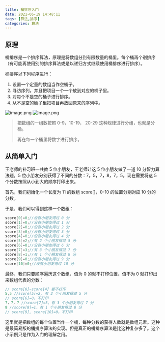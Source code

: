 ```yaml
---
title: 桶排序入门
date: 2021-06-19 14:48:11
tags: [算法,排序]
categories: 算法
---
```


## 原理

桶排序是一个排序算法，原理是将数组分到有限数量的桶里。每个桶再个别排序（有可能再使用别的排序算法或是以递归方式继续使用桶排序进行排序）。

桶排序以下列程序进行：
1. 设置一个定量的数组当作空桶子。
2. 寻访序列，并且把项目一个一个放到对应的桶子里。
3. 对每个不是空的桶子进行排序。
4. 从不是空的桶子里把项目再放回原来的序列中。

![image.png](https://gitee.com/missingnine/own-image-store/raw/master/202106/bucket-sort1.png)
![image.png](https://gitee.com/missingnine/own-image-store/raw/master/202106/bucket-sort2.png)

> 把数组的一组数按照 0-9，10-19， 20-29 这种规律进行分组，也就是分桶。
>
> 再在每一个桶里将数字进行排序。

## 从简单入门
王老师的补习班一共教 5 位小朋友，王老师让这 5 位小朋友做了一道 10 分智力算法题，5 位小朋友分别获得了不同的分数：7，5，7，8，7，5。现在需要将这 5 个分数按照从小到大的顺序打印出来。

首先，我们初始化一个长度为 11 的数组 score[]，0-10 的位置分别对应 10 分的分数。

于是，我们可以得到这样一个数组：

```java
score[0]=0;//没有小朋友得过 0 分
score[1]=0;//没有小朋友得过 1 分
score[2]=0;//没有小朋友得过 2 分
score[3]=0;//没有小朋友得过 3 分
score[4]=0;//没有小朋友得过 4 分
score[5]=2;//有 2 个小朋友得过 5 分
score[6]=0;//没有小朋友得过 6 分
score[7]=3;//有 3 个小朋友得过 7 分
score[8]=1;//有 1 个小朋友得过 8 分
score[9]=0;//没有小朋友得过 9 分
score[10]=0;//没有小朋友得过 10 分
```

最终，我们只要顺序遍历这个数组，值为 0 的就不打印位置，值不为 0 就打印出来数组代表的分数：


```java
// score[0]~score[4] 都不打印
5,5 //score[5]=2, 有 2 个小朋友得过 5 分
// score[6]=0，不打印
7，7，7 //score[7]=3，有 3 个小朋友得过 7 分
8 //score[8]=1，有 1 个小朋友得过 8 分
// score[9], score[10]=0，不打印
```

这里就是把数组的每个位置当作一个桶，每种分数的获得人数就是数组元素。这种是最简易版的桶排序算法的实现。但是真正的桶排序算法是比这种复杂多了。这个小示例只是作为入门的理解之用。
